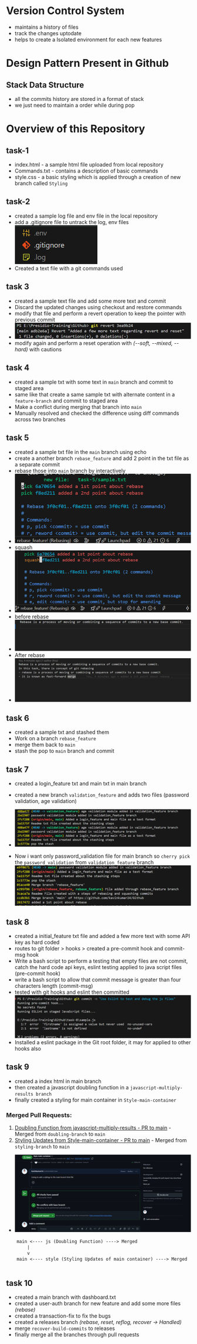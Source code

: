 # Version Control System

- maintains a history of files
- track the changes uptodate
- helps to create a Isolated environment for each new features

# Design Pattern Present in Github

## Stack Data Structure

- all the commits history are stored in a format of stack
- we just need to maintain a order while during pop

# Overview of this Repository

## task-1

- index.html - a sample html file uploaded from local repository
- Commands.txt - contains a description of basic commands
- style.css - a basic styling which is applied through a creation of new branch called `Styling`

## task-2

- created a sample log file and env file in the local repository
- add a .gitignore file to untrack the log, env files
  ![alt text](./Assests/image.png)
- Created a text file with a git commands used

## task 3

- created a sample text file and add some more text and commit
- Discard the updated changes using checkout and restore commands
- modify that file and perform a revert operation to keep the pointer with previous commit
- ![alt text](./Assests/revert.png)
- modify again and perform a reset operation with _(--soft, --mixed, --hard)_ with cautions

## task 4

- created a sample txt with some text in `main` branch and commit to staged area
- same like that create a same sample txt with alternate content in a `feature-branch` and commit to staged area
- Make a conflict during merging that branch into `main`
- Manually resolved and checked the difference using diff commands across two branches

## task 5

- created a sample txt file in the `main` branch using echo
- create a another branch `rebase_feature` and add 2 point in the txt file as a separate commit
- rebase those into `main` branch by interactively
- ![alt text](./Assests/rebase-1.png)
- squash
- ![alt text](./Assests/rebase-2.png)
- before rebase
- ![alt text](./Assests/bef_rebase.png)
- After rebase
- ![alt text](./Assests/aft_rebase.png)

## task 6

- created a sample txt and stashed them
- Work on a branch `rebase_feature`
- merge them back to `main`
- stash the pop to `main` branch and commit

## task 7

- created a login_feature txt and main txt in main branch
- created a new branch `validation_feature` and adds two files
  (password validation, age validation)
- ![alt text](./Assests/cherry-pick-branch.png)

- Now i want only password_validation file for main branch so `cherry pick` the `password_validation` from `validation_feature` branch
  ![alt text](./Assests/cherry-pick.png)

## task 8

- created a initial_feature txt file and added a few more text with some API key as hard coded
- routes to git folder > hooks > created a pre-commit hook and commit-msg hook
- Write a bash script to perform a testing that empty files are not commit, catch the hard code api keys, eslint testing applied to java script files (pre-commit hook)
- write a bash script to allow that commit message is greater than four characters length (commit-msg)
- tested with git hooks and eslint then committed
  ![alt text](./Assests/hooks.png)
- Installed a eslint package in the Git root folder, it may for applied to other hooks also

## task 9

- created a index html in main branch
- then created a javascript doubling function in a `javascript-multiply-results branch`
- finally created a styling for main container in `Style-main-container`

### Merged Pull Requests:

1. [Doubling Function from javascript-multiply-results - PR to main](https://github.com/kavinkumar24/Git/pull/1) - Merged from `doubling-branch` to `main`
2. [Styling Updates from Style-main-container - PR to main](https://github.com/kavinkumar24/Git/pull/2) - Merged from `styling-branch` to `main`

- ![alt text](./Assests/pull-request-2.png)

````
    main <---- js (Doubling Function) ----> Merged
        |
        v
    main <---- style (Styling Updates of main container) ----> Merged
    
````
## task 10
- created a main branch with dashboard.txt
- created a user-auth branch for new feature and add some more files _(rebase)_
- created a transaction-fix to fix the bugs 
- created a releases branch _(rebase, reset, reflog, recover -> Handled)_
- merge `recover-build-commits` to releases
- finally merge all the branches through pull requests
